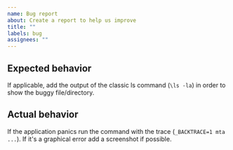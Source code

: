 ```yaml
---
name: Bug report
about: Create a report to help us improve
title: ""
labels: bug
assignees: ""
---
```


## Expected behavior

If applicable, add the output of the classic ls command (`\ls -la`) in order to show the buggy file/directory.

## Actual behavior

If the application panics run the command with the trace (`_BACKTRACE=1 mta ...`).
If it's a graphical error add a screenshot if possible.
